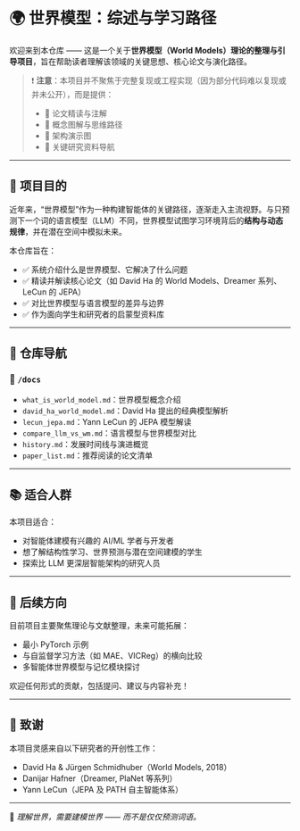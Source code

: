 # 🌍 世界模型：综述与学习路径

欢迎来到本仓库 —— 这是一个关于**世界模型（World Models）理论的整理与引导项目**，旨在帮助读者理解该领域的关键思想、核心论文与演化路径。

> ❗ **注意**：本项目并不聚焦于完整复现或工程实现（因为部分代码难以复现或并未公开），而是提供：
>
> - 📖 论文精读与注解
> - 🧠 概念图解与思维路径
> - 🔁 架构演示图
> - 🔗 关键研究资料导航

------

## 🎯 项目目的

近年来，“世界模型”作为一种构建智能体的关键路径，逐渐走入主流视野。与只预测下一个词的语言模型（LLM）不同，世界模型试图学习环境背后的**结构与动态规律**，并在潜在空间中模拟未来。

本仓库旨在：

- ✅ 系统介绍什么是世界模型、它解决了什么问题
- ✅ 精读并解读核心论文（如 David Ha 的 World Models、Dreamer 系列、LeCun 的 JEPA）
- ✅ 对比世界模型与语言模型的差异与边界
- ✅ 作为面向学生和研究者的启蒙型资料库

------

## 🧭 仓库导航

### 📁 `/docs`

- `what_is_world_model.md`：世界模型概念介绍
- `david_ha_world_model.md`：David Ha 提出的经典模型解析
- `lecun_jepa.md`：Yann LeCun 的 JEPA 模型解读
- `compare_llm_vs_wm.md`：语言模型与世界模型对比
- `history.md`：发展时间线与演进概览
- `paper_list.md`：推荐阅读的论文清单

------

## 📚 适合人群

本项目适合：

- 对智能体建模有兴趣的 AI/ML 学者与开发者
- 想了解结构性学习、世界预测与潜在空间建模的学生
- 探索比 LLM 更深层智能架构的研究人员

------

## 🔗 后续方向

目前项目主要聚焦理论与文献整理，未来可能拓展：

- 最小 PyTorch 示例
- 与自监督学习方法（如 MAE、VICReg）的横向比较
- 多智能体世界模型与记忆模块探讨

欢迎任何形式的贡献，包括提问、建议与内容补充！

------

## 🤝 致谢

本项目灵感来自以下研究者的开创性工作：

- David Ha & Jürgen Schmidhuber（World Models, 2018）
- Danijar Hafner（Dreamer, PlaNet 等系列）
- Yann LeCun（JEPA 及 PATH 自主智能体系）

------

🧠 *理解世界，需要建模世界 —— 而不是仅仅预测词语。*